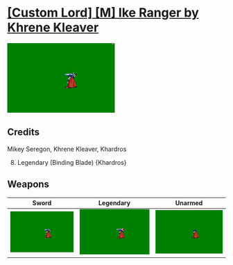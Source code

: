 # [\[Custom Lord\] \[M\] Ike Ranger by Khrene Kleaver](./)

<img src="./1.%20Sword/Sword_000.png" alt="[Custom Lord] [M] Ike Ranger by Khrene Kleaver standing" />

## Credits

Mikey Seregon, Khrene Kleaver, Khardros

8. Legendary (Binding Blade) {Khardros}

## Weapons


|Sword |Legendary |Unarmed |
|  :---: | :---: | :---: |
| <img alt="Sword animation" src="./1.%20Sword/Sword.gif" /> | <img alt="Legendary animation" src="./8.%20Legendary%20(Binding%20Blade)/Legendary.gif" /> | <img alt="Unarmed animation" src="./8.%20Unarmed/Unarmed.gif" /> |
